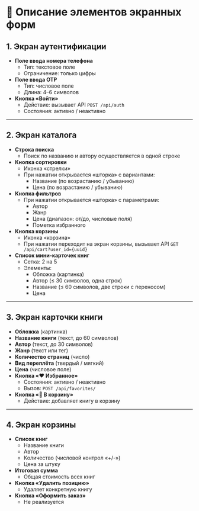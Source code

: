 # 📱 Описание элементов экранных форм

## 1. Экран аутентификации
- **Поле ввода номера телефона**
  - Тип: текстовое поле
  - Ограничение: только цифры  
- **Поле ввода OTP**
  - Тип: числовое поле  
  - Длина: 4–6 символов  
- **Кнопка «Войти»**
  - Действие: вызывает API `POST /api/auth`  
  - Состояния: активно / неактивно  

---

## 2. Экран каталога
- **Строка поиска**
  - Поиск по названию и автору осуществляется в одной строке  
- **Кнопка сортировки**
  - Иконка «стрелки»  
  - При нажатии открывается «шторка» с вариантами:  
    - Название (по возрастанию / убыванию)  
    - Цена (по возрастанию / убыванию)  
- **Кнопка фильтров**
  - При нажатии открывается «шторка» с параметрами:  
    - Автор   
    - Жанр   
    - Цена (диапазон: от/до, числовые поля)  
    - Пометка избранного
- **Кнопка корзины**
  - Иконка «корзина»
  - При нажатии переходит на экран корзины, вызывает API `GET /api/cart?user_id={uuid}`
- **Список мини-карточек книг**
  - Сетка: 2 на 5  
  - Элементы:  
    - Обложка (картинка)  
    - Автор (≤ 30 символов, одна строк)  
    - Название (≤ 60 символов, две строки с переносом)  
    - Цена  

---

## 3. Экран карточки книги
- **Обложка** (картинка)  
- **Название книги** (текст, до 60 символов)  
- **Автор** (текст, до 30 символов)  
- **Жанр** (текст или тег)  
- **Количество страниц** (число)  
- **Вид переплёта** (твердый / мягкий)  
- **Цена** (числовое поле)  
- **Кнопка «❤️ Избранное»**
  - Состояния: активно / неактивно  
  - Вызов: `POST /api/favorites/`  
- **Кнопка «🛒 В корзину»**
  - Действие: добавляет книгу в корзину  


---

## 4. Экран корзины
- **Список книг**
  - Название книги  
  - Автор  
  - Количество (числовой контрол «+/-»)  
  - Цена за штуку  
- **Итоговая сумма**
  - Общая стоимость всех книг  
- **Кнопка «Удалить позицию»**
  - Удаляет конкретную книгу  
- **Кнопка «Оформить заказ»**
  - Hе реализуется  
